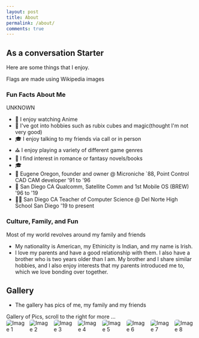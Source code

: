 ```yaml
---
layout: post
title: About
permalink: /about/
comments: true
---
```


## As a conversation Starter

Here are some things that I enjoy.

<comment>
Flags are made using Wikipedia images
</comment>

<style>
    /* Style looks pretty compact, 
       - grid-container and grid-item are referenced the code 
    */
    .grid-container {
        display: grid;
        grid-template-columns: repeat(auto-fill, minmax(150px, 1fr)); /* Dynamic columns */
        gap: 10px;
    }
    .grid-item {
        text-align: center;
    }
    .grid-item img {
        width: 100%;
        height: 100px; /* Fixed height for uniformity */
        object-fit: contain; /* Ensure the image fits within the fixed height */
    }
    .grid-item p {
        margin: 5px 0; /* Add some margin for spacing */
    }

    .image-gallery {
        display: flex;
        flex-wrap: nowrap;
        overflow-x: auto;
        gap: 10px;
        }

    .image-gallery img {
        max-height: 150px;
        object-fit: cover;
        border-radius: 5px;
    }
</style>

<!-- This grid_container class is used by CSS styling and the id is used by JavaScript connection -->
<div class="grid-container" id="grid_container">
    <!-- content will be added here by JavaScript -->
</div>

<script>
    // 1. Make a connection to the HTML container defined in the HTML div
    var container = document.getElementById("grid_container"); // This container connects to the HTML div

    // 2. Define a JavaScript object for our http source and our data rows for the Living in the World grid
    var http_source = "https://upload.wikimedia.org/wikipedia/commons/";
    var living_in_the_world = [
        {"flag": "b/b9/Marvel_Logo.svg", "greeting": "Media", "description": "Marvel - 6 years"},
        {"flag": "f/fc/Valorant_logo_-_pink_color_version.svg", "greeting": "Game", "description": "Valorant - 1 year"},
        {"flag": "f/f2/Roblox_%282025%29_%28App_Icon%29.svg", "greeting": "Game", "description": "Roblox - 7 years"},
        {"flag": "e/ec/Steinway_%26_Sons_upright_piano%2C_model_K-52_%28mahogany_finish%29%2C_manufactured_at_Steinway%27s_factory_in_New_York_City.jpg", "greeting": "Hobby", "description": "Piano - 8 years"},
    ];

    // 3a. Consider how to update style count for size of container
    // The grid-template-columns has been defined as dynamic with auto-fill and minmax

    // 3b. Build grid items inside of our container for each row of data
    for (const location of living_in_the_world) {
        // Create a "div" with "class grid-item" for each row
        var gridItem = document.createElement("div");
        gridItem.className = "grid-item";  // This class name connects the gridItem to the CSS style elements
        // Add "img" HTML tag for the flag
        var img = document.createElement("img");
        img.src = http_source + location.flag; // concatenate the source and flag
        img.alt = location.flag + " Flag"; // add alt text for accessibility

        // Add "p" HTML tag for the description
        var description = document.createElement("p");
        description.textContent = location.description; // extract the description

        // Add "p" HTML tag for the greeting
        var greeting = document.createElement("p");
        greeting.textContent = location.greeting;  // extract the greeting

        // Append img and p HTML tags to the grid item DIV
        gridItem.appendChild(img);
        gridItem.appendChild(description);
        gridItem.appendChild(greeting);

        // Append the grid item DIV to the container DIV
        container.appendChild(gridItem);
    }
</script>

### Fun Facts About Me

UNKNOWN

- 🏫 I enjoy watching Anime
- 🏫 I've got into hobbies such as rubix cubes and magic(thought I'm not very good)
- 🎓 I enjoy talking to my friends via call or in person
- ⛪ I enjoy playing a variety of different game genres
- 💼 I find interest in romance or fantasy novels/books
- 🎓 
- 💼 Eugene Oregon, founder and owner @ Microniche `88, Point Control CAD CAM developer '91 to '96
- 🏢 San Diego CA Qualcomm, Satellite Comm and 1st Mobile OS (BREW) '96 to '19
- 👨‍🏫 San Diego CA Teacher of Computer Science @ Del Norte High School San Diego '19 to present

### Culture, Family, and Fun

Most of my world revolves around my family and friends

- My nationality is American, my Ethinicity is Indian, and my name is Irish.
- I love my parents and have a good relationship with them. I also have a brother who is two years older than I am. My brother and I share similar hobbies, and I also enjoy interests that my parents introduced me to, which we love bonding over together.

## Gallery
- The gallery has pics of me, my family and my friends

<comment>
Gallery of Pics, scroll to the right for more ...
</comment>
<div class="image-gallery">
  <img src="{{site.baseurl}}/images/aboutfamily1.jpg" alt="Image 1">
  <img src="{{site.baseurl}}/images/about/family2.jpg" alt="Image 2">
  <img src="{{site.baseurl}}/images/about/family3.jpg" alt="Image 3">
  <img src="{{site.baseurl}}/images/about/family4.jpg" alt="Image 4">
  <img src="{{site.baseurl}}/images/about/family5.jpg" alt="Image 5">
  <img src="{{site.baseurl}}/images/about/family6.jpg" alt="Image 6">
  <img src="{{site.baseurl}}/images/about/family7.jpg" alt="Image 7">
  <img src="{{site.baseurl}}/images/about/family8.jpg" alt="Image 8">
</div>
